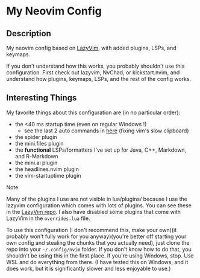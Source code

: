 # My Neovim Config

## Description

My neovim config based on [LazyVim](https://www.lazyvim.org), with added
plugins, LSPs, and keymaps.

If you don't understand how this works, you probably
shouldn't use this configuration. First check out lazyvim, NvChad, or
kickstart.nvim, and understand how plugins, keymaps, LSPs, and the rest of the
config works.

## Interesting Things

My favorite things about this configuration are (in no particular order):

- the <40 ms startup time (even on regular Windows !)
  - see the last 2 auto commands in [here](./lua/config/autocmds.lua) (fixing vim's slow clipboard)
- the spider plugin
- the mini.files plugin
- the **functional** LSPs/formatters I've set up for Java, C++, Markdown, and R-Markdown
- the mini.ai plugin
- the headlines.nvim plugin
- the vim-startuptime plugin

> [!Note]
> Many of the plugins I use are not visible in lua/plugins/ because I
> use the lazyvim configuration which comes with lots of plugins. You can see
> these in the [LazyVim repo](https://github.com/LazyVim/LazyVim). I also have
> disabled some plugins that come with LazyVim in the `overrides.lua` file.

To use this configuration (I don't recommend this, make your own)(it probably
won't fully work for you anyway)(you're better off starting your own config and
stealing the chunks that you actually need), just clone the repo into your
`~/.config/nvim` folder. If you don't know how to do that, you shouldn't be
using this in the first place. If you're using Windows, stop. Use WSL and do
everything from there. (I have tested this on Windows, and it does work, but it
is significantly slower and less enjoyable to use.)
